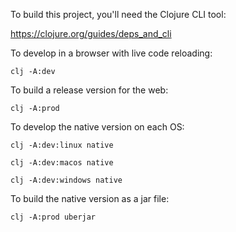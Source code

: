 To build this project, you'll need the Clojure CLI tool:

https://clojure.org/guides/deps_and_cli


To develop in a browser with live code reloading:

```
clj -A:dev
```


To build a release version for the web:

```
clj -A:prod
```


To develop the native version on each OS:

```
clj -A:dev:linux native

clj -A:dev:macos native

clj -A:dev:windows native
```


To build the native version as a jar file:

```
clj -A:prod uberjar
```
